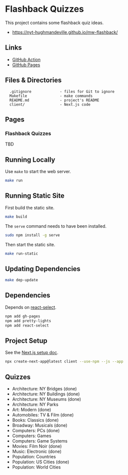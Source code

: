 # Flashback Quizzes

This project contains some flashback quiz ideas.

- <https://nyt-hughmandeville.github.io/mw-flashback/>

## Links

- [GitHub Action](https://github.com/nyt-hughmandeville/mw-flashback/actions)
- [GitHub Pages](https://nyt-hughmandeville.github.io/mw-flashback/)

## Files & Directories

```text
  .gitignore             - files for Git to ignore
  Makefile               - make commands
  README.md              - project's README
  client/                - Next.js code
```

## Pages

### Flashback Quizzes

TBD

## Running Locally

Use `make` to start the web server.

```sh
make run
```

## Running Static Site

First build the static site.

```sh
make build
```

The `serve` command needs to have been installed.

```sh
sudo npm install -g serve
```

Then start the static site.

```sh
make run-static
```

## Updating Dependencies

```sh
make dep-update
```

## Dependencies

Depends on [react-select](https://www.npmjs.com/package/react-select).

```sh
npm add gh-pages
npm add pretty-lights
npm add react-select
```

## Project Setup

See the [Next.js setup doc](https://nextjs.org/learn/basics/deploying-nextjs-app/setup).

```sh
npx create-next-app@latest client --use-npm --js --app
```

## Quizzes

- Architecture: NY Bridges (done)
- Architecture: NY Buildings (done)
- Architecture: NY Museums (done)
- Architecture: NY Parks
- Art: Modern (done)
- Automobiles: TV & Film (done)
- Books: Classics (done)
- Broadway: Musicals (done)
- Computers: PCs (done)
- Computers: Games
- Computers: Game Systems
- Movies: Film Noir (done)
- Music: Electronic (done)
- Population: Countries
- Population: US Cities (done)
- Population: World Cities
